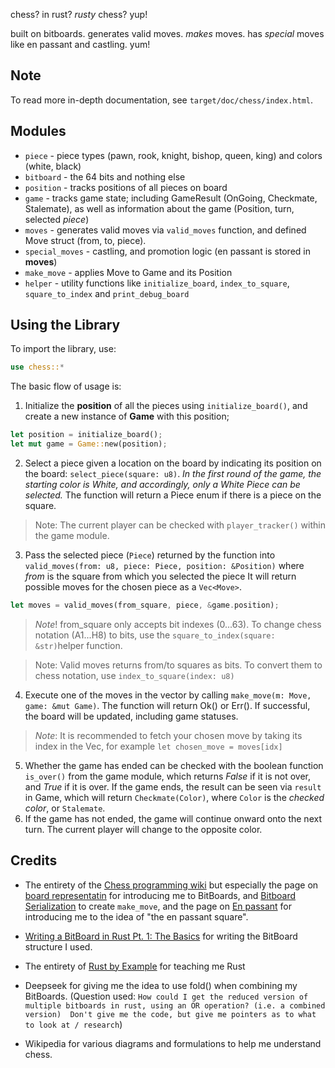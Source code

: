 chess? in rust? *rusty* chess? yup! 

built on bitboards. generates valid moves. *makes* moves. has *special* moves like en passant and castling. yum!
## Note
To read more in-depth documentation, see `target/doc/chess/index.html`.

## Modules
- `piece` - piece types (pawn, rook, knight, bishop, queen, king) and colors (white, black)
- `bitboard` - the 64 bits and nothing else
- `position` - tracks positions of all pieces on board 
- `game` - tracks game state; including GameResult (OnGoing, Checkmate, Stalemate), as well as information about the game (Position, turn, selected *piece*)
- `moves` - generates valid moves via `valid_moves` function, and defined Move struct (from, to, piece).
- `special_moves` - castling, and promotion logic (en passant is stored in **moves**)
- `make_move` - applies Move to Game and its Position
- `helper` - utility functions like `initialize_board`, `index_to_square`, `square_to_index` and `print_debug_board`

## Using the Library
To import the library, use:
```rust
use chess::*
```
The basic flow of usage is:
1.  Initialize the **position** of all the pieces using `initialize_board()`, and create a new instance of **Game** with this position;
```rust
let position = initialize_board();
let mut game = Game::new(position);
```
2. Select a piece given a location on the board by indicating its position on the board: `select_piece(square: u8)`. 
*In the first round of the game, the starting color is White, and accordingly, only a White Piece can be selected.* The function will return a Piece enum if there is a piece on the square.

> Note: The current player can be checked with `player_tracker()` within the game module.
3. Pass the selected piece (`Piece`) returned by the function into `valid_moves(from: u8, piece: Piece, position: &Position)` where *from* is the square from which you selected the piece
It will return possible moves for the chosen piece as a `Vec<Move>`. 
```rust
let moves = valid_moves(from_square, piece, &game.position);
```

> *Note*! from_square only accepts bit indexes (0...63). To change chess notation (A1...H8) to bits, use the `square_to_index(square: &str)`helper function.

> Note: Valid moves returns from/to squares as bits. To convert them to chess notation, use `index_to_square(index: u8)`
4.  Execute one of the moves in the vector by calling `make_move(m: Move, game: &mut Game)`. The function will return Ok() or Err(). If successful, the board will be updated, including game statuses. 
> *Note*: It is recommended to fetch your chosen move by taking its index in the Vec<Move>, for example `let chosen_move = moves[idx]`
5. Whether the game has ended can be checked with the boolean function `is_over()` from the game module, which returns *False* if it is not over, and *True* if it is over. If the game ends, the result can be seen via `result` in Game, which will return `Checkmate(Color)`, where `Color` is the *checked color*, or `Stalemate`. 
6. If the game has not ended, the game will continue onward onto the next turn. The current player will change to the opposite color.  
## Credits
- The entirety of the [Chess programming wiki](https://www.chessprogramming.org/Main_Page) but especially the page on [board representatin](https://www.chessprogramming.org/Board_Representation) for introducing me to BitBoards, and [Bitboard Serialization](https://www.chessprogramming.org/Bitboard_Serialization) to create `make_move`, and the page on [En passant](https://www.chessprogramming.org/En_passant) for introducing me to the idea of "the en passant square".
- [Writing a BitBoard in Rust Pt. 1: The Basics](https://nereuxofficial.github.io/posts/bitboard-rust/) for writing the BitBoard structure I used.
- The entirety of [Rust by Example](https://doc.rust-lang.org/rust-by-example/index.html) for teaching me Rust
- Deepseek for giving me the idea to use fold() when combining my BitBoards. (Question used: `How could I get the reduced version of multiple bitboards in rust, using an OR operation? (i.e. a combined version) 
Don't give me the code, but give me pointers as to what to look at / research`)

- Wikipedia for various diagrams and formulations to help me understand chess. 
